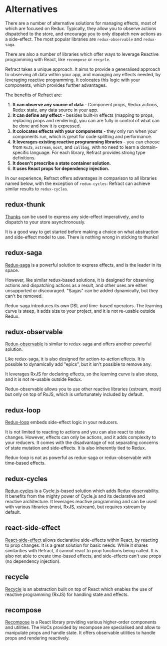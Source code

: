 # Alternatives

There are a number of alternative solutions for managing effects, most of which are focused on Redux. Typically, they allow you to observe actions dispatched to the store, and encourage you to only dispatch new actions as a side-effect. The most popular libraries are `redux-observable` and `redux-saga`.

There are also a number of libraries which offer ways to leverage Reactive programming with React, like `recompose` or `recycle`.

Refract takes a unique approach. It aims to provide a generalised approach to observing all data within your app, and managing any effects needed, by leveraging reactive programming. It colocates this logic with your components, which provides further advantages.

The benefits of Refract are:

1.  **It can observe any source of data** - Component props, Redux actions, Redux state, any data source in your app.
1.  **It can define any effect** - besides built-in effects (mapping to props, replacing props and rendering), you can are fully in control of what can be done and how it is expressed.
1.  **It colocates effects with your components** - they only run when your components run, which is great for code splitting and performance.
1.  **It leverages existing reactive programming libraries** - you can choose from `RxJS`, `xstream`, `most`, and `callbag`, with no need to learn a domain-specific language. For each library, Refract provides strong type definitions.
1.  **It doesn't prescribe a state container solution.**
1.  **It uses React props for dependency injection.**

In our experience, Refract offers advantages in comparison to all libraries named below, with the exception of `redux-cycles`: Refract can achieve similar results to `redux-cycles`.

## redux-thunk

[Thunks](https://redux.js.org/api-reference/applymiddleware#example-using-thunk-middleware-for-async-actions) can be used to express any side-effect imperatively, and to dispatch to your store asynchronously.

It is a good way to get started before making a choice on what abstraction and side-effect model to use. There is nothing wrong in sticking to thunks!

## redux-saga

[Redux-saga](https://redux-saga.js.org/) is a powerful solution to express effects, and is the leader in its space.

However, like similar redux-based solutions, it is designed for observing actions and dispatching actions as a result, and other uses are either unsupported or discouraged. "Sagas" can be added dynamically, but they can't be removed.

Redux-saga introduces its own DSL and time-based operators. The learning curve is steep, it adds size to your project, and it is not re-usable outside Redux.

## redux-observable

[Redux-observable](https://redux-observable.js.org/) is similar to redux-saga and offers another powerful solution.

Like redux-saga, it is also designed for action-to-action effects. It is possible to dynamically add "epics", but it isn't possible to remove any.

It leverages RxJS for declaring effects, so the learning curve is also steep, and it is not re-usable outside Redux.

Redux-observable allows you to use other reactive libraries (xstream, most) but only on top of RxJS, which is unfortunately included by default.

## redux-loop

[Redux-loop](https://redux-loop.js.org/) embeds side-effect logic in your reducers.

It is not limited to reacting to actions and you can also react to state changes. However, effects can only be actions, and it adds complexity to your reducers. It comes with the disadvantage of not separating concerns of state mutation and side-effects. It is also inherently tied to Redux.

Redux-loop is not as powerful as redux-saga or redux-observable with time-based effects.

## redux-cycles

[Redux-cycles](https://github.com/cyclejs-community/redux-cycles) is a Cycle.js-based solution which adds Redux observability. It benefits from the mighty power of Cycle.js and its declarative and reactive architecture. It leverages reactive programming and can be used with various libraries (most, RxJS, xstream), but requires xstream by default.

## react-side-effect

[React-side-effect](https://github.com/gaearon/react-side-effect) allows declarative side-effects within React, by reacting to prop changes. It is a great solution for basic needs. While it shares similarities with Refract, it cannot react to prop functions being called. It is also not able to create time-based effects, and side-effects can't use props (no dependency injection).

## recycle

[Recycle](https://github.com/recyclejs/recycle) is an abstraction built on top of React which enables the use of reactive programming (RxJS) for handling state and effects.

## recompose

[Recompose](https://github.com/acdlite/recompose/blob/master/docs/API.md) is a React library providing various higher-order components and utilities. The HoCs provided by recompose are specialised and allow to manipulate props and handle state. It offers observable utilities to handle props and rendering reactively.
